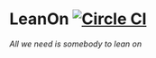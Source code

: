 # LeanOn [![Circle CI](https://circleci.com/gh/AngrySoundTech/LeanOn.svg?style=svg)](https://circleci.com/gh/SoapSquad/LeanOn)
*All we need is somebody to lean on*
